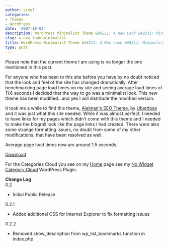 ```yaml
---
author: sivel
categories:
- Themes
- WordPress
date: '2007-10-02'
description: WordPress Minimalist Theme &#8211; A New Look &#8211; Minimalist
slug: a-new-look-minimalist
title: WordPress Minimalist Theme &#8211; A New Look &#8211; Minimalist
type: post
---
```


<p class="notice">
  Please note that the current theme I am using is no longer the one mentioned in this post.
</p>

For anyone who has been to this site before you have by no doubt noticed that the look and feel of the site has changed dramatically. After benchmarking page load times on my site and seeing average load times of 11.6 seconds I decided that the way to go was a minimalist look. This new theme has been modified...and yes I will distribute the modified version.

It took me a while to find this theme, [Aielman's SEO Theme][1], by [Uberdose][2] and it was just what this site needed. While it was almost perfect, I needed to have links for my pages which didn't come with this theme and I needed to make the blogroll look like the page links I had created. There were also some strange formatting issues, no doubt from some of my other modifications, that have been resolved as well.

Average page load times now are around 1.5 seconds.

[Download][3]

For the Categories Cloud you see on my [Home][4] page see my [No Widget Category Cloud][5] WordPress Plugin.

**Change Log**  
0.2

*   Initial Public Release

0.2.1

*   Added additional CSS for Internet Explorer to fix formatting issues

0.2.2

*   Removed show\_description from wp\_list_bookmarks function in index.php

 [1]: http://wp.uberdose.com/2007/08/17/aielmans-seo-theme/
 [2]: http://wp.uberdose.com/
 [3]: http://cdn.sivel.net/a/i/aielmans-seo-theme-sivel.0.2.2.zip
 [4]: /
 [5]: 35
